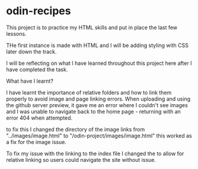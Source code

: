 # odin-recipes

This project is to practice my HTML skills and put in place the last few lessons.

THe first instance is made with HTML and I will be adding styling with CSS later down the track.

I will be reflecting on what I have learned throughout this project here after I have completed the task.

What have I learnt?

I have learnt the importance of relative folders and how to link them properly to avoid image and page linking errors. When uploading and using the github server preview, it gave me an error where I couldn't see images and I was unable to navigate back to the home page - returning with an error 404 when attempted.

to fix this I changed the directory of the image links from "../images/image.html" to "/odin-project/images/image.html" this worked as a fix for the image issue.

To fix my issue with the linking to the index file I changed the <!-- "<a href="/index.html">Home</a>" to "<a href="../index.html">Home</a>" --> to allow for relative linking so users could navigate the site without issue.

